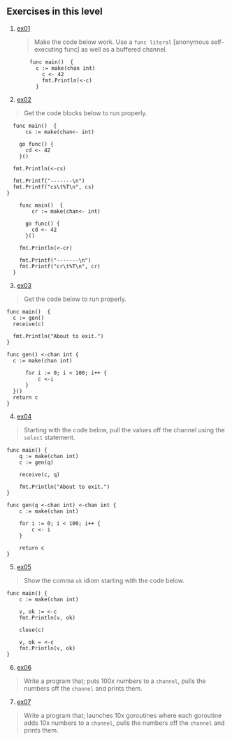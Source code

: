 ## Exercises in this level
1. [ex01](10.ex01.go)
     > Make the code below work. Use a `func literal` [anonymous self-executing func] as well as a buffered channel.
      ```
          func main()  {
            c := make(chan int)
              c <- 42
              fmt.Println(<-c)
            }

      ```
2. [ex02](10.ex02.go)
  > Get the code blocks below to run properly.
  ```
    func main()  {
     	cs := make(chan<- int)

      go func() {
        cd <- 42
      }()

    fmt.Println(<-cs)

    fmt.Printf("-------\n")
    fmt.Printf("cs\t%T\n", cs)
  }
```
```
    func main()  {
     	cr := make(chan<- int)

      go func() {
        cd <- 42
      }()

    fmt.Println(<-cr)

    fmt.Printf("-------\n")
    fmt.Printf("cr\t%T\n", cr)
  }
```
3. [ex03](10.ex03.go)
  > Get the code below to run properly.
  ```
  func main()  {
	c := gen()
	receive(c)

	fmt.Println("About to exit.")
}

func gen() <-chan int {
	c := make(chan int)

		for i := 0; i < 100; i++ {
			c <-i
		}
	}()
	return c
}
```
4. [ex04](10.ex04.go)
  > Starting with the code below, pull the values off the channel using the `select` statement.
```
func main() {
	q := make(chan int)
	c := gen(q)

	receive(c, q)

	fmt.Println("About to exit.")
}

func gen(q <-chan int) <-chan int {
	c := make(chan int)

	for i := 0; i < 100; i++ {
		c <- i
	}

	return c
}
```
5. [ex05](10.ex05.go)
  > Show the comma `ok` idiom starting with the code below.
```
func main() {
	c := make(chan int)

	v, ok := <-c
	fmt.Println(v, ok)

	close(c)

	v, ok = <-c
	fmt.Println(v, ok)
}
```
6. [ex06](10.ex06.go)
  > Write a program that; puts 100x numbers to a `channel`, pulls the numbers off the `channel` and prints them.

7. [ex07](10.ex07.go)
  > Write a program that; launches 10x goroutines where each goroutine adds 10x numbers to a `channel`, pulls the numbers off the `channel` and prints them.


